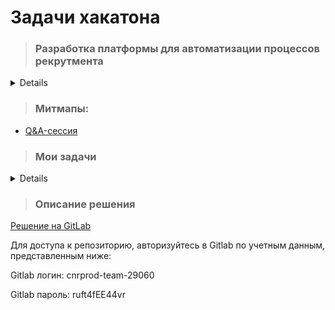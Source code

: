 # Задачи хакатона
> ### Разработка платформы для автоматизации процессов рекрутмента

<details>
Командам необходимо автоматизировать полный цикл подбора кандидата на вакансию с момента заявки до выхода нового сотрудника 
</details> 

> ### Митмапы:
- [Q&A-сессия](https://disk.yandex.ru/d/L3rcCHdttKZbHw)

> ### Мои задачи
<details>
  
- [Черновик схемы бд резюме на сайте поиска работы](https://docs.google.com/spreadsheets/d/1WuSOyOe8Q8ib8nH4XNaPZ5MSZVZ4isbflffRwpF5heY/edit?usp=sharing)

</details>

> ### Описание решения

[Решение на GitLab](https://git.codenrock.com/sovcombank-team-challenge-2023/cnrprod-team-29060/recruitment/-/tree/main)

Для доступа к репозиторию, авторизуйтесь в Gitlab по учетным данным, представленным ниже:

Gitlab логин: cnrprod-team-29060

Gitlab пароль: ruft4fEE44vr


